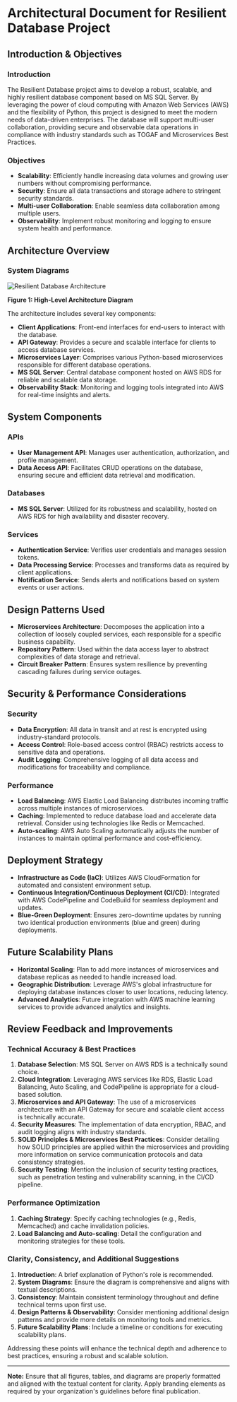 # Architectural Document for Resilient Database Project

## Introduction & Objectives

### Introduction

The Resilient Database project aims to develop a robust, scalable, and highly resilient database component based on MS SQL Server. By leveraging the power of cloud computing with Amazon Web Services (AWS) and the flexibility of Python, this project is designed to meet the modern needs of data-driven enterprises. The database will support multi-user collaboration, providing secure and observable data operations in compliance with industry standards such as TOGAF and Microservices Best Practices.

### Objectives

- **Scalability**: Efficiently handle increasing data volumes and growing user numbers without compromising performance.
- **Security**: Ensure all data transactions and storage adhere to stringent security standards.
- **Multi-user Collaboration**: Enable seamless data collaboration among multiple users.
- **Observability**: Implement robust monitoring and logging to ensure system health and performance.

## Architecture Overview

### System Diagrams

![Resilient Database Architecture](https://via.placeholder.com/800x400.png?text=Resilient+Database+Architecture+Diagram)

**Figure 1: High-Level Architecture Diagram**

The architecture includes several key components:

- **Client Applications**: Front-end interfaces for end-users to interact with the database.
- **API Gateway**: Provides a secure and scalable interface for clients to access database services.
- **Microservices Layer**: Comprises various Python-based microservices responsible for different database operations.
- **MS SQL Server**: Central database component hosted on AWS RDS for reliable and scalable data storage.
- **Observability Stack**: Monitoring and logging tools integrated into AWS for real-time insights and alerts.

## System Components

### APIs

- **User Management API**: Manages user authentication, authorization, and profile management.
- **Data Access API**: Facilitates CRUD operations on the database, ensuring secure and efficient data retrieval and modification.

### Databases

- **MS SQL Server**: Utilized for its robustness and scalability, hosted on AWS RDS for high availability and disaster recovery.

### Services

- **Authentication Service**: Verifies user credentials and manages session tokens.
- **Data Processing Service**: Processes and transforms data as required by client applications.
- **Notification Service**: Sends alerts and notifications based on system events or user actions.

## Design Patterns Used

- **Microservices Architecture**: Decomposes the application into a collection of loosely coupled services, each responsible for a specific business capability.
- **Repository Pattern**: Used within the data access layer to abstract complexities of data storage and retrieval.
- **Circuit Breaker Pattern**: Ensures system resilience by preventing cascading failures during service outages.

## Security & Performance Considerations

### Security

- **Data Encryption**: All data in transit and at rest is encrypted using industry-standard protocols.
- **Access Control**: Role-based access control (RBAC) restricts access to sensitive data and operations.
- **Audit Logging**: Comprehensive logging of all data access and modifications for traceability and compliance.

### Performance

- **Load Balancing**: AWS Elastic Load Balancing distributes incoming traffic across multiple instances of microservices.
- **Caching**: Implemented to reduce database load and accelerate data retrieval. Consider using technologies like Redis or Memcached.
- **Auto-scaling**: AWS Auto Scaling automatically adjusts the number of instances to maintain optimal performance and cost-efficiency.

## Deployment Strategy

- **Infrastructure as Code (IaC)**: Utilizes AWS CloudFormation for automated and consistent environment setup.
- **Continuous Integration/Continuous Deployment (CI/CD)**: Integrated with AWS CodePipeline and CodeBuild for seamless deployment and updates.
- **Blue-Green Deployment**: Ensures zero-downtime updates by running two identical production environments (blue and green) during deployments.

## Future Scalability Plans

- **Horizontal Scaling**: Plan to add more instances of microservices and database replicas as needed to handle increased load.
- **Geographic Distribution**: Leverage AWS's global infrastructure for deploying database instances closer to user locations, reducing latency.
- **Advanced Analytics**: Future integration with AWS machine learning services to provide advanced analytics and insights.

## Review Feedback and Improvements

### Technical Accuracy & Best Practices

1. **Database Selection**: MS SQL Server on AWS RDS is a technically sound choice.
2. **Cloud Integration**: Leveraging AWS services like RDS, Elastic Load Balancing, Auto Scaling, and CodePipeline is appropriate for a cloud-based solution.
3. **Microservices and API Gateway**: The use of a microservices architecture with an API Gateway for secure and scalable client access is technically accurate.
4. **Security Measures**: The implementation of data encryption, RBAC, and audit logging aligns with industry standards.
5. **SOLID Principles & Microservices Best Practices**: Consider detailing how SOLID principles are applied within the microservices and providing more information on service communication protocols and data consistency strategies.
6. **Security Testing**: Mention the inclusion of security testing practices, such as penetration testing and vulnerability scanning, in the CI/CD pipeline.

### Performance Optimization

1. **Caching Strategy**: Specify caching technologies (e.g., Redis, Memcached) and cache invalidation policies.
2. **Load Balancing and Auto-scaling**: Detail the configuration and monitoring strategies for these tools.

### Clarity, Consistency, and Additional Suggestions

1. **Introduction**: A brief explanation of Python's role is recommended.
2. **System Diagrams**: Ensure the diagram is comprehensive and aligns with textual descriptions.
3. **Consistency**: Maintain consistent terminology throughout and define technical terms upon first use.
4. **Design Patterns & Observability**: Consider mentioning additional design patterns and provide more details on monitoring tools and metrics.
5. **Future Scalability Plans**: Include a timeline or conditions for executing scalability plans.

Addressing these points will enhance the technical depth and adherence to best practices, ensuring a robust and scalable solution.

---

**Note:** Ensure that all figures, tables, and diagrams are properly formatted and aligned with the textual content for clarity. Apply branding elements as required by your organization's guidelines before final publication.